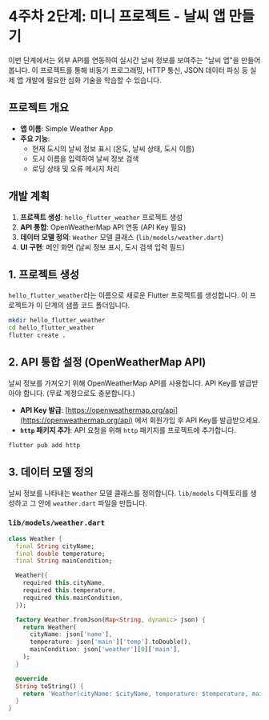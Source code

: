 # 4주차 2단계: 미니 프로젝트 - 날씨 앱 만들기

이번 단계에서는 외부 API를 연동하여 실시간 날씨 정보를 보여주는 "날씨 앱"을 만들어봅니다. 이 프로젝트를 통해 비동기 프로그래밍, HTTP 통신, JSON 데이터 파싱 등 실제 앱 개발에 필요한 심화 기술을 학습할 수 있습니다.

## 프로젝트 개요

- **앱 이름**: Simple Weather App
- **주요 기능**:
  - 현재 도시의 날씨 정보 표시 (온도, 날씨 상태, 도시 이름)
  - 도시 이름을 입력하여 날씨 정보 검색
  - 로딩 상태 및 오류 메시지 처리

## 개발 계획

1.  **프로젝트 생성**: `hello_flutter_weather` 프로젝트 생성
2.  **API 통합**: OpenWeatherMap API 연동 (API Key 필요)
3.  **데이터 모델 정의**: `Weather` 모델 클래스 (`lib/models/weather.dart`)
4.  **UI 구현**: 메인 화면 (날씨 정보 표시, 도시 검색 입력 필드)

## 1. 프로젝트 생성

`hello_flutter_weather`라는 이름으로 새로운 Flutter 프로젝트를 생성합니다. 이 프로젝트가 이 단계의 샘플 코드 폴더입니다.

```bash
mkdir hello_flutter_weather
cd hello_flutter_weather
flutter create .
```

## 2. API 통합 설정 (OpenWeatherMap API)

날씨 정보를 가져오기 위해 OpenWeatherMap API를 사용합니다. API Key를 발급받아야 합니다. (무료 계정으로도 충분합니다.)

- **API Key 발급**: [https://openweathermap.org/api](https://openweathermap.org/api) 에서 회원가입 후 API Key를 발급받으세요.
- **`http` 패키지 추가**: API 요청을 위해 `http` 패키지를 프로젝트에 추가합니다.

```bash
flutter pub add http
```

## 3. 데이터 모델 정의

날씨 정보를 나타내는 `Weather` 모델 클래스를 정의합니다. `lib/models` 디렉토리를 생성하고 그 안에 `weather.dart` 파일을 만듭니다.

### `lib/models/weather.dart`

```dart
class Weather {
  final String cityName;
  final double temperature;
  final String mainCondition;

  Weather({
    required this.cityName,
    required this.temperature,
    required this.mainCondition,
  });

  factory Weather.fromJson(Map<String, dynamic> json) {
    return Weather(
      cityName: json['name'],
      temperature: json['main']['temp'].toDouble(),
      mainCondition: json['weather'][0]['main'],
    );
  }

  @override
  String toString() {
    return 'Weather(cityName: $cityName, temperature: $temperature, mainCondition: $mainCondition)';
  }
}
```

